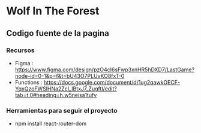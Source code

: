 # Wolf In The Forest
## Codigo fuente de la pagina 

### Recursos
- Figma : https://www.figma.com/design/pzO4cI6sFwp3xnHR5hDXD7/LastGame?node-id=0-1&p=f&t=bU43O7PLUvKO8fxT-0
- Functions : https://docs.google.com/document/d/1ug2qawkOECF-YqxQzoFWSlHNa2Zcl_IBtxJ7_ZugftI/edit?tab=t.0#heading=h.w5neisa1tufv

### Herramientas para seguir el proyecto
- npm install react-router-dom